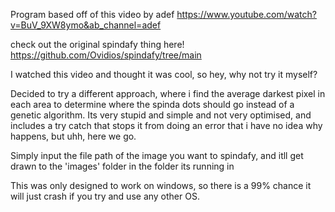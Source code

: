 Program based off of this video by adef https://www.youtube.com/watch?v=BuV_9XW8ymo&ab_channel=adef

check out the original spindafy thing here! https://github.com/Ovidios/spindafy/tree/main

I watched this video and thought it was cool, so hey, why not try it myself?

Decided to try a different approach, where i find the average darkest pixel in each area to determine where the spinda dots should go instead of a genetic algorithm. Its very stupid and simple and not very optimised, and includes a try catch that stops it from doing an error that i have no idea why happens, but uhh, here we go.

Simply input the file path of the image you want to spindafy, and itll get drawn to the 'images' folder in the folder its running in

This was only designed to work on windows, so there is a 99% chance it will just crash if you try and use any other OS.

